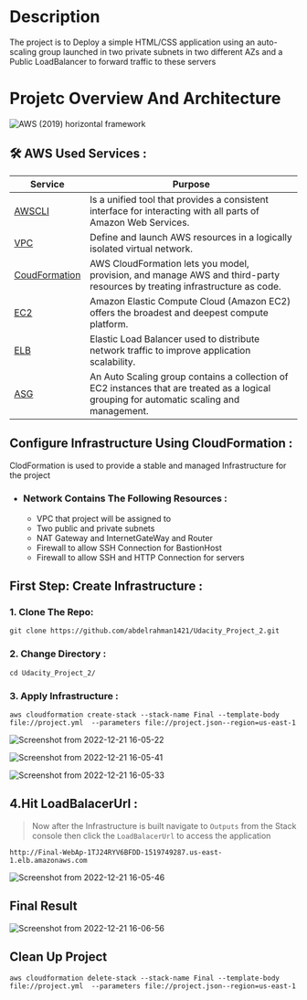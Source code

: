 # Description


The project is to Deploy a simple HTML/CSS application using an auto-scaling group launched in two private subnets in two different AZs and a Public LoadBalancer to forward traffic to these servers
# Projetc Overview And Architecture
![AWS (2019) horizontal framework](https://user-images.githubusercontent.com/73159522/208936479-04d7232a-e29c-4c77-8e5b-2c757032f099.png)

## 🛠 AWS Used Services :
| Service | Purpose |
| ------ | ------ |
| [ AWSCLI ](https://docs.aws.amazon.com/cli/index.html) | Is a unified tool that provides a consistent interface for interacting with all parts of Amazon Web Services. |
| [ VPC ](https://docs.aws.amazon.com/vpc/latest/userguide/what-is-amazon-vpc.html) | Define and launch AWS resources in a logically isolated virtual network. |
| [ CoudFormation ](https://docs.aws.amazon.com/cloudformation/index.html) | AWS CloudFormation lets you model, provision, and manage AWS and third-party resources by treating infrastructure as code. |
| [ EC2 ](https://docs.aws.amazon.com/ec2/index.html) | Amazon Elastic Compute Cloud (Amazon EC2) offers the broadest and deepest compute platform.|
| [ ELB ](https://docs.aws.amazon.com/elasticloadbalancing/index.html) | Elastic Load Balancer used to distribute network traffic to improve application scalability. |
| [ ASG ](https://docs.aws.amazon.com/autoscaling/index.html) | An Auto Scaling group contains a collection of EC2 instances that are treated as a logical grouping for automatic scaling and management. |

## Configure Infrastructure Using CloudFormation :

ClodFormation is used to provide a stable and managed Infrastructure for the project
- ###  Network Contains The Following Resources :
  - VPC that project will be assigned to
  - Two public and private subnets
  - NAT Gateway and InternetGateWay and Router
  - Firewall to allow SSH Connection for BastionHost
  - Firewall to allow SSH and HTTP Connection for servers

## First Step: Create Infrastructure :
### 1. Clone The Repo:
```
git clone https://github.com/abdelrahman1421/Udacity_Project_2.git

```

### 2. Change Directory :
```
cd Udacity_Project_2/

```
### 3. Apply Infrastructure :
```
aws cloudformation create-stack --stack-name Final --template-body file://project.yml  --parameters file://project.json--region=us-east-1

```
![Screenshot from 2022-12-21 16-05-22](https://user-images.githubusercontent.com/73159522/208930657-18705ca9-e5ce-4a9f-a873-ca926bb6ae06.png)

![Screenshot from 2022-12-21 16-05-41](https://user-images.githubusercontent.com/73159522/208930671-b1afff58-f21a-408d-8796-7a288979e637.png)

![Screenshot from 2022-12-21 16-05-33](https://user-images.githubusercontent.com/73159522/208930663-67600022-a557-4710-8fe0-0b225e791481.png)
## 4.Hit LoadBalacerUrl :
> Now after the Infrastructure is built navigate to `Outputs` from the Stack console then click the `LoadBalacerUrl` to access the application
```
http://Final-WebAp-1TJ24RYV6BFDD-1519749287.us-east-1.elb.amazonaws.com

```

![Screenshot from 2022-12-21 16-05-46](https://user-images.githubusercontent.com/73159522/208931887-70b34dfc-ca1a-445f-8de5-833837e98e5e.png)

## Final Result
![Screenshot from 2022-12-21 16-06-56](https://user-images.githubusercontent.com/73159522/208932014-1b122a0e-04fc-4497-8350-d7109b0363d0.png)

## Clean Up Project
```
aws cloudformation delete-stack --stack-name Final --template-body file://project.yml  --parameters file://project.json--region=us-east-1
```
